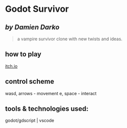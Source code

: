 # Godot Survivor  
*by Damien Darko*
---
> a vampire survivor clone with new twists and ideas.

## how to play
[itch.io](https://solarisboylabs.itch.io)

## control scheme
wasd, arrows - movement
e, space - interact

## tools & technologies used:
godot/gdscript | vscode
